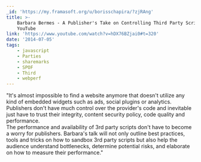 ```yaml
---
_id: 'https://my.framasoft.org/u/borisschapira/?zjRAng'
title: >-
    Barbara Bermes - A Publisher's Take on Controlling Third Party Scripts -
    YouTube
link: 'https://www.youtube.com/watch?v=hDX76BZjai0#t=320'
date: '2014-07-05'
tags:
    - javascript
    - Parties
    - sharemarks
    - SPOF
    - Third
    - webperf
---
```


<div class="markdown"><p>&quot;It's almost impossible to find a website anymore that doesn't utilize any kind of embedded widgets such as ads, social plugins or analytics. Publishers don't have much control over the provider's code and inevitable just have to trust their integrity, content security policy, code quality and performance.<br />
The performance and availability of 3rd party scripts don't have to become a worry for publishers. Barbara's talk will not only outline best practices, tools and tricks on how to sandbox 3rd party scripts but also help the audience understand bottlenecks, determine potential risks, and elaborate on how to measure their performance.&quot;
</p></div>
